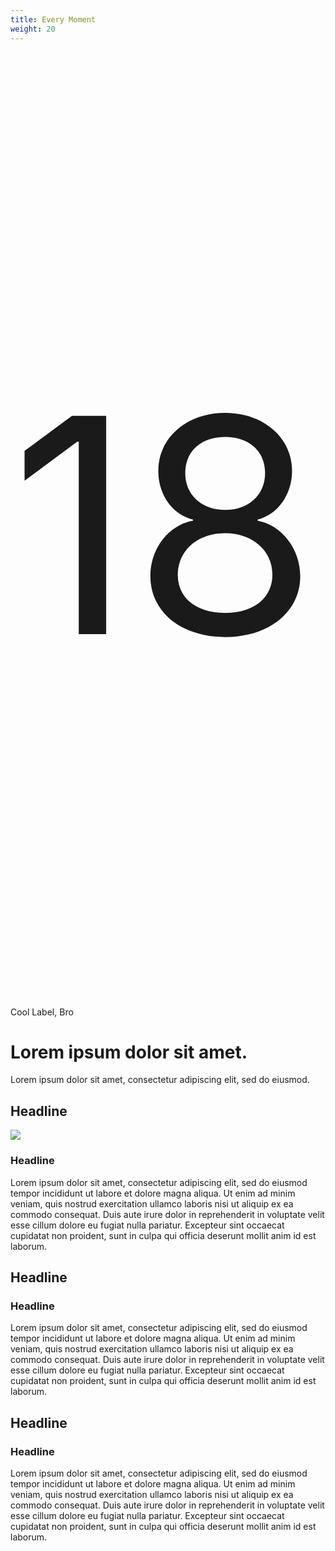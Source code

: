 ```yaml
---
title: Every Moment
weight: 20
---
```


<main class="pb-8 pt-6 bg-wvu-accent--blue-dark text-white position-relative">
  <div class="wvu-bg-img">
    <div class="bg-white wvu-bg-topo-light w-10" style="opacity: 7%;"></div>
    <div class="display-0 wvu-shout wvu-text-outline text-wvu-gold position-absolute wvu-z-index-max" style="font-size: 30rem !important; bottom: 0;">
      <p class="ms-n4 mb-n5">18</p>
    </div>
  </div>
  <div class="container position-relative">
    <div class="row">
      <div class="col-xl-12 me-xl-auto">
        <div class="sticky-top">
          <div class="pt-6">
            <p class="wvu-shout wvu-text-letter-spacing-lg wvu-container-box-skewed wvu-container-box-skewed-2 wvu-container-box-skewed-wvu-gold text-wvu-accent--blue-dark h2 mb-4">Cool Label, Bro</p>
            <h1 class="display-1 oliviar-black text-dark text-wvu-accent--blue-dark text-uppercase wvu-text-outline wvu-text-gradient wvu-gradient-sunset-gold">Lorem ipsum dolor sit amet.</h1>
            <p class="iowan-old-style-black-italic fs-2 mt-4">Lorem ipsum dolor sit amet, consectetur adipiscing elit, sed do eiusmod.</p>
          </div>
        </div>
      </div>
      <div class="col-xl-10 ms-xl-auto">
        <div class="pt-6">
          <div class="ms-6 position-relative border-start border-5 border-wvu-neutral--cream mb-5">
            <h2 class="h2 ms-n5 text-uppercase oliviar-black text-wvu-neutral--cream wvu-text-vertical">Headline</h2>
            <img class="img-fluid mb-4" src="https://placehold.co/1920x1280" />
            <div class="ps-4">
              <h3 class="oliviar-black h4 text-uppercase text-wvu-neutral--cream">Headline</h3>
              <p>Lorem ipsum dolor sit amet, consectetur adipiscing elit, sed do eiusmod tempor incididunt ut labore et dolore magna aliqua. Ut enim ad minim veniam, quis nostrud exercitation ullamco laboris nisi ut aliquip ex ea commodo consequat. Duis aute irure dolor in reprehenderit in voluptate velit esse cillum dolore eu fugiat nulla pariatur. Excepteur sint occaecat cupidatat non proident, sunt in culpa qui officia deserunt mollit anim id est laborum.</p>
            </div>
          </div>
          <div class="ms-6 position-relative border-start border-5 border-wvu-accent--blue-light mb-5">
            <h2 class="h2 ms-n5 text-uppercase oliviar-black text-wvu-accent--blue-light wvu-text-vertical">Headline</h2>
            <div class="ps-4">
              <h3 class="oliviar-black h4 text-uppercase text-wvu-accent--blue-light">Headline</h3>
              <p>Lorem ipsum dolor sit amet, consectetur adipiscing elit, sed do eiusmod tempor incididunt ut labore et dolore magna aliqua. Ut enim ad minim veniam, quis nostrud exercitation ullamco laboris nisi ut aliquip ex ea commodo consequat. Duis aute irure dolor in reprehenderit in voluptate velit esse cillum dolore eu fugiat nulla pariatur. Excepteur sint occaecat cupidatat non proident, sunt in culpa qui officia deserunt mollit anim id est laborum.</p>
            </div>
          </div>
          <div class="ms-6 position-relative border-start border-5 border-wvu-accent--yellow">
            <div class="overflow-hidden">
              <h2 class="display-2 ms-n3 text-uppercase oliviar-black text-wvu-accent--yellow">Headline</h2>
            </div>
            <div class="ps-4">
              <h3 class="oliviar-black h4 text-uppercase text-wvu-accent--yellow">Headline</h3>
              <p>Lorem ipsum dolor sit amet, consectetur adipiscing elit, sed do eiusmod tempor incididunt ut labore et dolore magna aliqua. Ut enim ad minim veniam, quis nostrud exercitation ullamco laboris nisi ut aliquip ex ea commodo consequat. Duis aute irure dolor in reprehenderit in voluptate velit esse cillum dolore eu fugiat nulla pariatur. Excepteur sint occaecat cupidatat non proident, sunt in culpa qui officia deserunt mollit anim id est laborum.</p>
            </div>
          </div>
        </div>
      </div>
    </div>
  </div>
</main>